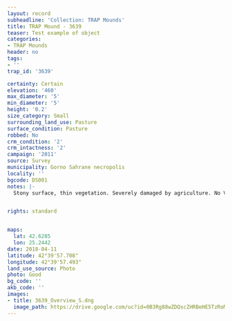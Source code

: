 ```yaml
---
layout: record
subheadline: 'Collection: TRAP Mounds'
title: TRAP Mound - 3639
teaser: Test example of object
categories:
- TRAP Mounds
header: no
tags:
- ''
trap_id: '3639'

certainty: Certain
elevation: '460'
max_diameter: '5'
min_diameter: '5'
height: '0.2'
size_category: Small
surrounding_land_use: Pasture
surface_condition: Pasture
robbed: No
crm_condition: '2'
crm_intactness: '2'
campaign: '2011'
source: Survey
municipality: Gorno Sahrane necropolis
locality: ''
bgcode: DS001
notes: |-
  Stony surface, thin vegetation. Severely damaged by agriculture. No Visibile robbers' trench's.


rights: standard


maps:
  lat: 42.6285
  lon: 25.2442
date: 2018-04-11
latitude: 42°39'57.708"
longitude: 42°39'57.493"
land_use_source: Photo
photo: Good
bg_code: ''
akb_code: ''
images:
- title: 3639_Overview_S.dng
  image_path: https://drive.google.com/uc?id=0B3Rg88wZDQscZHRBeHE5TzRoMzQ
---
```

